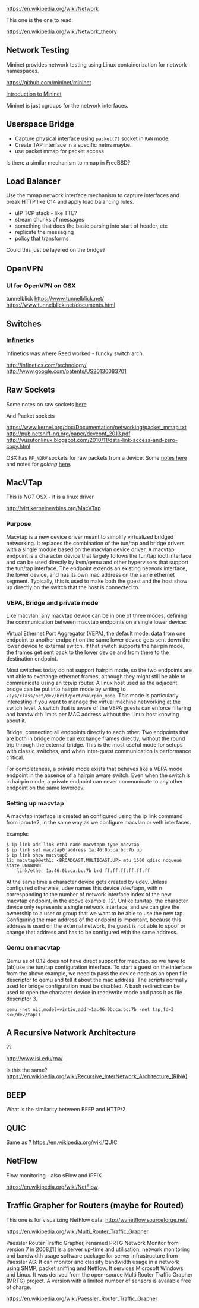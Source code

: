 
<!--
-->

https://en.wikipedia.org/wiki/Network

This one is the one to read:

https://en.wikipedia.org/wiki/Network_theory


Network Testing
---------------

Mininet provides network testing using Linux containerization
for network namespaces.

https://github.com/mininet/mininet

[Introduction to Mininet]( https://www.youtube.com/watch?v=jmlgXaocwiE )

Mininet is just cgroups for the network interfaces.

Userspace Bridge
----------------

 * Capture physical interface using `packet(7)` socket in `RAW` mode.
 * Create TAP interface in a specific netns maybe.
 * use packet mmap for packet access

Is there a similar mechanism to mmap in FreeBSD?

Load Balancer
-------------

Use the mmap network interface mechanism to capture interfaces
and break HTTP like C14 and apply load balancing rules.

 * uIP TCP stack - like TTE?
 * stream chunks of messages
 * something that does the basic parsing into start of header, etc
 * replicate the messaging
 * policy that transforms

Could this just be layered on the bridge?

OpenVPN
-------

### UI for OpenVPN on OSX

tunnelblick
https://www.tunnelblick.net/
https://www.tunnelblick.net/documents.html

Switches
--------

### Infinetics

Infinetics was where Reed worked - funcky switch arch.

http://infinetics.com/technology/
http://www.google.com/patents/US20130083701

Raw Sockets
-----------

Some notes on raw sockets
[here]( http://sock-raw.org/papers/sock_raw )

And Packet sockets

https://www.kernel.org/doc/Documentation/networking/packet_mmap.txt
http://pub.netsniff-ng.org/paper/devconf_2013.pdf
http://yusufonlinux.blogspot.com/2010/11/data-link-access-and-zero-copy.html


OSX has `PF_NDRV` sockets for raw packets from a device.
Some
[notes here]( https://lists.apple.com/archives/darwin-development/2002/Mar/msg00270.html )
and notes for *golang*
[here]( http://stackoverflow.com/questions/32575558/creating-raw-packets-with-go-1-5-on-macosx ).

MacVTap
-------

This is *NOT* OSX - it is a linux driver.

http://virt.kernelnewbies.org/MacVTap

### Purpose

Macvtap is a new device driver meant to simplify virtualized bridged
networking. It replaces the combination of the tun/tap and bridge drivers
with a single module based on the macvlan device driver. A macvtap
endpoint is a character device that largely follows the tun/tap ioctl
interface and can be used directly by kvm/qemu and other hypervisors
that support the tun/tap interface. The endpoint extends an existing
network interface, the lower device, and has its own mac address on the
same ethernet segment. Typically, this is used to make both the guest
and the host show up directly on the switch that the host is connected to.


### VEPA, Bridge and private mode

Like macvlan, any macvtap device can be in one of three modes, defining
the communication between macvtap endpoints on a single lower device:

Virtual Ethernet Port Aggregator (VEPA), the default mode: data from one
endpoint to another endpoint on the same lower device gets sent down the
lower device to external switch. If that switch supports the hairpin
mode, the frames get sent back to the lower device and from there to
the destination endpoint.

Most switches today do not support hairpin mode, so the two endpoints
are not able to exchange ethernet frames, although they might still
be able to communicate using an tcp/ip router. A linux host used
as the adjacent bridge can be put into hairpin mode by writing to
`/sys/class/net/dev/brif/port/hairpin_mode`.  This mode is particularly
interesting if you want to manage the virtual machine networking at
the switch level. A switch that is aware of the VEPA guests can enforce
filtering and bandwidth limits per MAC address without the Linux host
knowing about it.


Bridge, connecting all endpoints directly to each other. Two endpoints
that are both in bridge mode can exchange frames directly, without the
round trip through the external bridge. This is the most useful mode
for setups with classic switches, and when inter-guest communication is
performance critical.

For completeness, a private mode exists that behaves like a VEPA mode
endpoint in the absence of a hairpin aware switch. Even when the switch
is in hairpin mode, a private endpoint can never communicate to any
other endpoint on the same lowerdev.

### Setting up macvtap

A macvtap interface is created an configured using the ip link command
from iproute2, in the same way as we configure macvlan or veth interfaces.

Example:

```
$ ip link add link eth1 name macvtap0 type macvtap
$ ip link set macvtap0 address 1a:46:0b:ca:bc:7b up
$ ip link show macvtap0
12: macvtap0@eth1: <BROADCAST,MULTICAST,UP> mtu 1500 qdisc noqueue state UNKNOWN
    link/ether 1a:46:0b:ca:bc:7b brd ff:ff:ff:ff:ff:ff
```

At the same time a character device gets created by udev. Unless
configured otherwise, udev names this device /dev/tapn, with n
corresponding to the number of network interface index of the new macvtap
endpoint, in the above example '12'. Unlike tun/tap, the character device
only represents a single network interface, and we can give the ownership
to a user or group that we want to be able to use the new tap. Configuring
the mac address of the endpoint is important, because this address is
used on the external network, the guest is not able to spoof or change
that address and has to be configured with the same address.

### Qemu on macvtap

Qemu as of 0.12 does not have direct support for macvtap, so we have to
(ab)use the tun/tap configuration interface. To start a guest on the
interface from the above example, we need to pass the device node as
an open file descriptor to qemu and tell it about the mac address. The
scripts normally used for bridge configuration must be disabled. A bash
redirect can be used to open the character device in read/write mode
and pass it as file descriptor 3.

```
qemu -net nic,model=virtio,addr=1a:46:0b:ca:bc:7b -net tap,fd=3 3<>/dev/tap11
```

A Recursive Network Architecture
--------------------------------

??

<http://www.isi.edu/rna/>

Is this the same?
<https://en.wikipedia.org/wiki/Recursive_InterNetwork_Architecture_(RINA)>

BEEP
-----

What is the similarity between BEEP and HTTP/2

QUIC
----

Same as ?
https://en.wikipedia.org/wiki/QUIC

NetFlow
-------

Flow monitoring - also sFlow and IPFIX

https://en.wikipedia.org/wiki/NetFlow

Traffic Grapher for Routers (maybe for Routed)
----------------------------------------------

This one is for visualizing NetFlow data.
http://wvnetflow.sourceforge.net/

https://en.wikipedia.org/wiki/Multi_Router_Traffic_Grapher

Paessler Router Traffic Grapher, renamed PRTG Network Monitor from
version 7 in 2008,[1] is a server up-time and utilisation, network
monitoring and bandwidth usage software package for server
infrastructure from Paessler AG. It can monitor and classify bandwidth
usage in a network using SNMP, packet sniffing and Netflow. It
services Microsoft Windows and Linux. It was derived from the
open-source Multi Router Traffic Grapher (MRTG) project. A version
with a limited number of sensors is available free of charge.

https://en.wikipedia.org/wiki/Paessler_Router_Traffic_Grapher

<!-- vim: set autoindent expandtab sw=4 syntax=markdown: -->
